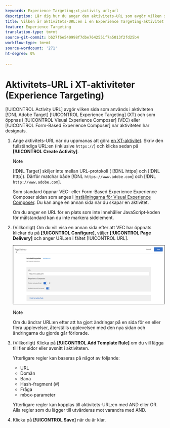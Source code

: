 ```yaml
---
keywords: Experience Targeting;xt;activity url;url
description: Lär dig hur du anger den aktivitets-URL som avgör vilken sida som ska användas i testet och som öppnas när Experience Targeting-aktiviteten har utformats med Adobe Target.
title: Vilken är aktivitets-URL:en i en Experience Targeting-aktivitet (XT)?
feature: Experience Targeting
translation-type: tm+mt
source-git-commit: bb27f6e540998f7dbe7642551f7a5013f2fd25b4
workflow-type: tm+mt
source-wordcount: '271'
ht-degree: 0%

---
```



# Aktivitets-URL i XT-aktiviteter (Experience Targeting)

[!UICONTROL Activity URL] avgör vilken sida som används i aktiviteten [!DNL Adobe Target] [!UICONTROL Experience Targeting] (XT) och som öppnas i [!UICONTROL Visual Experience Composer] (VEC) eller [!UICONTROL Form-Based Experience Composer] när aktiviteten har designats.

1. Ange aktivitets-URL när du uppmanas att göra [en XT-aktivitet](/help/c-activities/t-experience-target/t-xt-create/xt-create.md). Skriv den fullständiga URL:en (inklusive `https://`) och klicka sedan på **[!UICONTROL Create Activity]**.

   >[!NOTE]
   >
   >[!DNL Target] skiljer inte mellan URL-protokoll (  [!DNL https] och  [!DNL http]). Därför matchar både [!DNL `https://www.adobe.com`] och [!DNL `http://www.adobe.com`].
   >
   >Som standard öppnar VEC- eller Form-Based Experience Experience Composer sidan som anges i [inställningarna för Visual Experience Composer](/help/administrating-target/visual-experience-composer-set-up.md). Du kan ange en annan sida när du skapar en aktivitet.
   >
   >Om du anger en URL för en plats som inte innehåller JavaScript-koden för målstandard kan du inte markera sidelement.

1. (Villkorligt) Om du vill visa en annan sida efter att VEC har öppnats klickar du på **[!UICONTROL Configure]**, väljer **[!UICONTROL Page Delivery]** och anger URL:en i fältet [!UICONTROL URL].

   ![Dialogrutan Sidleverans](/help/c-activities/t-experience-target/t-xt-create/assets/url-config-new.png)

   >[!NOTE]
   >
   >Om du ändrar URL:en efter att ha gjort ändringar på en sida för en eller flera upplevelser, återställs upplevelsen med den nya sidan och ändringarna du gjorde går förlorade.

1. (Villkorligt) Klicka på **[!UICONTROL Add Template Rule]** om du vill lägga till fler sidor eller avsnitt i aktiviteten.

   Ytterligare regler kan baseras på något av följande:

   * URL
   * Domän
   * Bana
   * Hash-fragment (#)
   * Fråga
   * mbox-parameter

   Ytterligare regler kan kopplas till aktivitets-URL:en med AND eller OR. Alla regler som du lägger till utvärderas mot varandra med AND.

1. Klicka på **[!UICONTROL Save]** när du är klar.